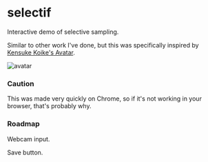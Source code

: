 # selectif

Interactive demo of selective sampling.

Similar to other work I've done, but this was specifically inspired by [Kensuke Koike's Avatar](https://www.instagram.com/p/BmGvIBbhWPs/?hl=en&taken-by=kensukekoike). 

![avatar](/assets/demo.gif)

### Caution

This was made very quickly on Chrome, so if it's not working in your browser, that's probably why.

### Roadmap

Webcam input.

Save button.
